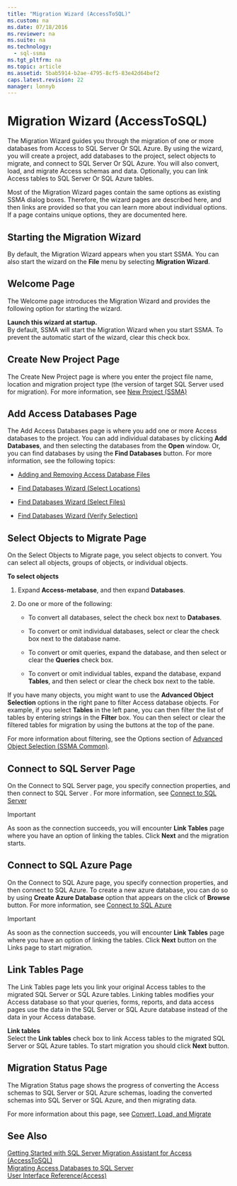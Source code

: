 ```yaml
---
title: "Migration Wizard (AccessToSQL)"
ms.custom: na
ms.date: 07/18/2016
ms.reviewer: na
ms.suite: na
ms.technology: 
  - sql-ssma
ms.tgt_pltfrm: na
ms.topic: article
ms.assetid: 5bab5914-b2ae-4795-8cf5-83e42d64bef2
caps.latest.revision: 22
manager: lonnyb
---
```

# Migration Wizard (AccessToSQL)
The Migration Wizard guides you through the migration of one or more databases from Access to  SQL Server  Or SQL Azure. By using the wizard, you will create a project, add databases to the project, select objects to migrate, and connect to  SQL Server  Or SQL Azure. You will also convert, load, and migrate Access schemas and data. Optionally, you can link Access tables to  SQL Server  Or SQL Azure tables.  
  
Most of the Migration Wizard pages contain the same options as existing SSMA dialog boxes. Therefore, the wizard pages are described here, and then links are provided so that you can learn more about individual options. If a page contains unique options, they are documented here.  
  
## Starting the Migration Wizard  
By default, the Migration Wizard appears when you start SSMA. You can also start the wizard on the **File** menu by selecting **Migration Wizard**.  
  
## Welcome Page  
The Welcome page introduces the Migration Wizard and provides the following option for starting the wizard.  
  
**Launch this wizard at startup.**  
By default, SSMA will start the Migration Wizard when you start SSMA. To prevent the automatic start of the wizard, clear this check box.  
  
## Create New Project Page  
The Create New Project page is where you enter the project file name, location and migration project type (the version of target SQL Server used for migration). For more information, see [New Project (SSMA)](assetId:///ca294f6d-eeb5-42ca-9306-156281a3f0f3)  
  
## Add Access Databases Page  
The Add Access Databases page is where you add one or more Access databases to the project. You can add individual databases by clicking **Add Databases**, and then selecting the databases from the **Open** window. Or, you can find databases by using the **Find Databases** button. For more information, see the following topics:  
  
-   [Adding and Removing Access Database Files](assetId:///e944c740-4c8a-4bc1-b0ed-be57bc06dced)  
  
-   [Find Databases Wizard (Select Locations)](assetId:///00b2d32a-998b-47a7-b25c-589b5bd6777a)  
  
-   [Find Databases Wizard (Select Files)](assetId:///2f574a34-4bab-40a4-89a8-ad4907ffc3fd)  
  
-   [Find Databases Wizard (Verify Selection)](assetId:///62e20e03-50cc-4ac8-8072-524d194d2ec3)  
  
## Select Objects to Migrate Page  
On the Select Objects to Migrate page, you select objects to convert. You can select all objects, groups of objects, or individual objects.  
  
**To select objects**  
  
1.  Expand **Access-metabase**, and then expand **Databases**.  
  
2.  Do one or more of the following:  
  
    -   To convert all databases, select the check box next to **Databases**.  
  
    -   To convert or omit individual databases, select or clear the check box next to the database name.  
  
    -   To convert or omit queries, expand the database, and then select or clear the **Queries** check box.  
  
    -   To convert or omit individual tables, expand the database, expand **Tables**, and then select or clear the check box next to the table.  
  
If you have many objects, you might want to use the **Advanced Object Selection** options in the right pane to filter Access database objects. For example, if you select **Tables** in the left pane, you can then filter the list of tables by entering strings in the **Filter** box. You can then select or clear the filtered tables for migration by using the buttons at the top of the pane.  
  
For more information about filtering, see the Options section of [Advanced Object Selection (SSMA Common)](assetId:///f53b0c79-5473-410a-a0dc-d8f544f7a63c).  
  
## Connect to SQL Server Page  
On the Connect to  SQL Server  page, you specify connection properties, and then connect to  SQL Server . For more information, see [Connect to SQL Server](assetId:///00e0432e-ec26-4ab4-af64-c9ca760e3541)  
  
> [!IMPORTANT]  
> As soon as the connection succeeds, you will encounter **Link Tables** page where you have an option of linking the tables. Click **Next** and the migration starts.  
  
## Connect to SQL Azure Page  
On the Connect to SQL Azure page, you specify connection properties, and then connect to SQL Azure. To create a new azure database, you can do so by using **Create Azure Database** option that appears on the click of **Browse** button. For more information, see [Connect to SQL Azure](assetId:///bf44b236-d9be-41ae-a5fd-bd73038e505f)  
  
> [!IMPORTANT]  
> As soon as the connection succeeds, you will encounter **Link Tables** page where you have an option of linking the tables. Click **Next** button on the Links page to start migration.  
  
## Link Tables Page  
The Link Tables page lets you link your original Access tables to the migrated  SQL Server  or SQL Azure tables. Linking tables modifies your Access database so that your queries, forms, reports, and data access pages use the data in the  SQL Server  or SQL Azure database instead of the data in your Access database.  
  
**Link tables**  
Select the **Link tables** check box to link Access tables to the migrated  SQL Server  or SQL Azure tables. To start migration you should click **Next** button.  
  
## Migration Status Page  
The Migration Status page shows the progress of converting the Access schemas to  SQL Server  or SQL Azure schemas, loading the converted schemas into  SQL Server  or SQL Azure, and then migrating data.  
  
For more information about this page, see [Convert, Load, and Migrate](assetId:///4ec83e96-88a5-4b7b-8d5a-f3429d9a936b)  
  
## See Also  
[Getting Started with SQL Server Migration Assistant for Access &#40;AccessToSQL&#41;](../content/Getting-Started-with-SQL-Server-Migration-Assistant-for-Access--AccessToSQL-.md)  
[Migrating Access Databases to SQL Server](assetId:///76a3abcf-2998-4712-9490-fe8d872c89ca)  
[User Interface Reference(Access)](assetId:///af24c303-4a41-449b-9c86-d6558a97e839)  
  
